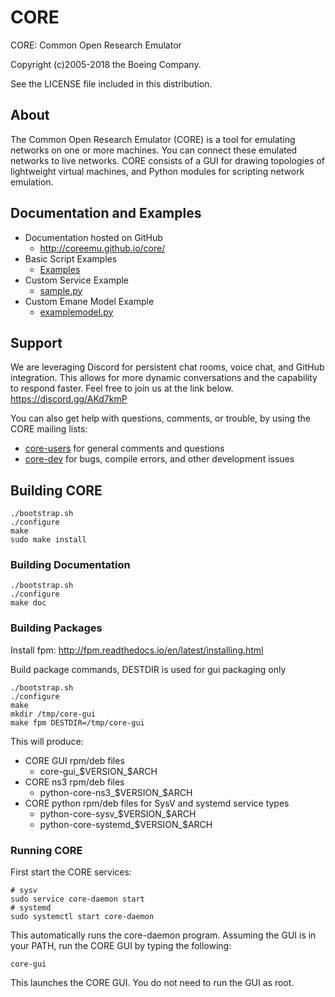 # CORE

CORE: Common Open Research Emulator

Copyright (c)2005-2018 the Boeing Company.

See the LICENSE file included in this distribution.

## About

The Common Open Research Emulator (CORE) is a tool for emulating
networks on one or more machines. You can connect these emulated
networks to live networks. CORE consists of a GUI for drawing
topologies of lightweight virtual machines, and Python modules for
scripting network emulation.

## Documentation and Examples

* Documentation hosted on GitHub
  * <http://coreemu.github.io/core/>
* Basic Script Examples
  * [Examples](daemon/examples/api)
* Custom Service Example
  * [sample.py](daemon/examples/myservices/sample.py)
* Custom Emane Model Example
  * [examplemodel.py](daemon/examples/myemane/examplemodel.py)

## Support

We are leveraging Discord for persistent chat rooms, voice chat, and
GitHub integration. This allows for more dynamic conversations and the
capability to respond faster. Feel free to join us at the link below.
<https://discord.gg/AKd7kmP>

You can also get help with questions, comments, or trouble, by using
the CORE mailing lists:

* [core-users](https://pf.itd.nrl.navy.mil/mailman/listinfo/core-users) for general comments and questions
* [core-dev](https://pf.itd.nrl.navy.mil/mailman/listinfo/core-dev) for bugs, compile errors, and other development issues

## Building CORE

```shell
./bootstrap.sh
./configure
make
sudo make install
```

### Building Documentation

```shell
./bootstrap.sh
./configure
make doc
```

### Building Packages

Install fpm: <http://fpm.readthedocs.io/en/latest/installing.html>

Build package commands, DESTDIR is used for gui packaging only

```shell
./bootstrap.sh
./configure
make
mkdir /tmp/core-gui
make fpm DESTDIR=/tmp/core-gui
```

This will produce:

* CORE GUI rpm/deb files
  * core-gui_$VERSION_$ARCH
* CORE ns3 rpm/deb files
  * python-core-ns3_$VERSION_$ARCH
* CORE python rpm/deb files for SysV and systemd service types
  * python-core-sysv_$VERSION_$ARCH
  * python-core-systemd_$VERSION_$ARCH

### Running CORE

First start the CORE services:

```shell
# sysv
sudo service core-daemon start
# systemd
sudo systemctl start core-daemon
```

This automatically runs the core-daemon program.
Assuming the GUI is in your PATH, run the CORE GUI by typing the following:

```shell
core-gui
```

This launches the CORE GUI. You do not need to run the GUI as root.
